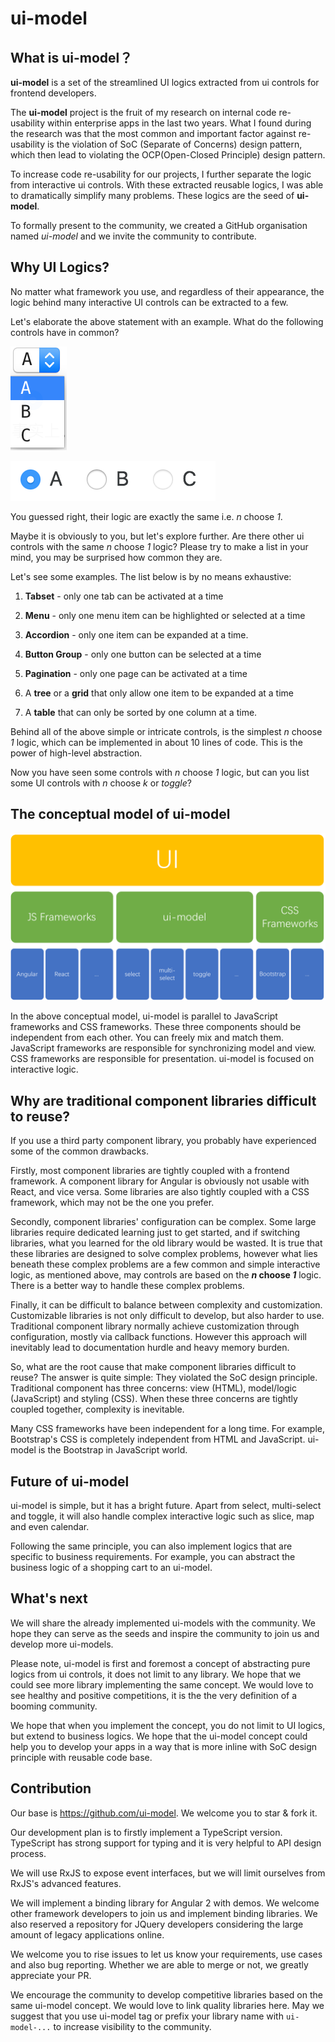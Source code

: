 # ui-model

## What is ui-model？

**ui-model** is a set of the streamlined UI logics extracted from ui controls for frontend developers. 

The **ui-model** project is the fruit of my research on internal code re-usability within enterprise apps in the last two years. What I found during the research was that the most common and important factor against re-usability is the violation of SoC (Separate of Concerns) design pattern, which then lead to violating the OCP(Open-Closed Principle) design pattern. 

To increase code re-usability for our projects, I further separate the logic from interactive ui controls. With these extracted reusable logics, I was able to dramatically simplify many problems. These logics are the seed of **ui-model**. 

To formally present to the community, we created a GitHub organisation named *ui-model* and we invite the community to contribute.

## Why UI Logics? 

No matter what framework you use, and regardless of their appearance, the logic behind many interactive UI controls can be extracted to a few. 

Let's elaborate the above statement with an example. What do the following controls have in common?

![Select](./images/select.png)

![Radio Group](./images/radio.png)

You guessed right, their logic are exactly the same i.e. *n* choose *1*.

Maybe it is obviously to you, but let's explore further. Are there other ui controls with the same *n* choose *1* logic? Please try to make a list in your mind, you may be surprised how common they are.

Let's see some examples. The list below is by no means exhaustive: 

1. **Tabset** - only one tab can be activated at a time

1. **Menu** - only one menu item can be highlighted or selected at a time

1. **Accordion** - only one item can be expanded at a time. 

1. **Button Group** - only one button can be selected at a time

1. **Pagination** - only one page can be activated at a time

1. A **tree** or a **grid** that only allow one item to be expanded at a time

1. A **table** that can only be sorted by one column at a time. 

Behind all of the above simple or intricate controls, is the simplest *n* choose *1* logic, which can be implemented in about 10 lines of code. This is the power of high-level abstraction. 

Now you have seen some controls with *n* choose *1* logic, but can you list some UI controls with *n* choose *k* or *toggle*?

## The conceptual model of ui-model

![Architecture](./images/architecture.png)

In the above conceptual model, ui-model is parallel to JavaScript frameworks and CSS frameworks. These three components should be independent from each other. You can freely mix and match them. JavaScript frameworks are responsible for synchronizing model and view. CSS frameworks are responsible for presentation. ui-model is focused on interactive logic. 

## Why are traditional component libraries difficult to reuse?  

If you use a third party component library, you probably have experienced some of the common drawbacks. 

Firstly, most component libraries are tightly coupled with a frontend framework. A component library for Angular is obviously not usable with React, and vice versa. Some libraries are also tightly coupled with a CSS framework, which may not be the one you prefer.

Secondly, component libraries' configuration can be complex. Some large libraries require dedicated learning just to get started, and if switching libraries, what you learned for the old library would be wasted. It is true that these libraries are designed to solve complex problems, however what lies beneath these complex problems are a few common and simple interactive logic, as mentioned above, may controls are based on the ***n* choose *1*** logic. There is a better way to handle these complex problems.

Finally, it can be difficult to balance between complexity and customization. Customizable libraries is not only difficult to develop, but also harder to use. Traditional component library normally achieve customization through configuration, mostly via callback functions. However this approach will inevitably lead to documentation hurdle and heavy memory burden.    

So, what are the root cause that make component libraries difficult to reuse? The answer is quite simple: They violated the SoC design principle. Traditional component has three concerns: view (HTML), model/logic (JavaScript) and styling (CSS). When these three concerns are tightly coupled together, complexity is inevitable.  

Many CSS frameworks have been independent for a long time. For example, Bootstrap's CSS is completely independent from HTML and JavaScript. ui-model is the Bootstrap in JavaScript world. 

## Future of ui-model

ui-model is simple, but it has a bright future. Apart from select, multi-select and toggle, it will also handle complex interactive logic such as slice, map and even calendar.

Following the same principle, you can also implement logics that are specific to business requirements. For example, you can abstract the business logic of a shopping cart to an ui-model. 
 
## What's next

We will share the already implemented ui-models with the community. We hope they can serve as the seeds and inspire the community to join us and develop more ui-models. 

Please note, ui-model is first and foremost a concept of abstracting pure logics from ui controls, it does not limit to any library. We hope that we could see more library implementing the same concept. We would love to see healthy and positive competitions, it is the the very definition of a booming community. 

We hope that when you implement the concept, you do not limit to UI logics, but extend to business logics. We hope that the ui-model concept could help you to develop your apps in a way that is more inline with SoC design principle with reusable code base. 

## Contribution

Our base is <https://github.com/ui-model>. We welcome you to star & fork it.

Our development plan is to firstly implement a TypeScript version. TypeScript has strong support for typing and it is very helpful to API design process. 

We will use RxJS to expose event interfaces, but we will limit ourselves from RxJS's advanced features.

We will implement a binding library for Angular 2 with demos. We welcome other framework developers to join us and implement binding libraries. We also reserved a repository for JQuery developers considering the large amount of legacy applications online.

We welcome you to rise issues to let us know your requirements, use cases and also bug reporting. Whether we are able to merge or not, we greatly appreciate your PR. 

We encourage the community to develop competitive libraries based on the same ui-model concept. We would love to link quality libraries here. May we suggest that you use ui-model tag or prefix your library name with `ui-model-...` to increase visibility to the community.
